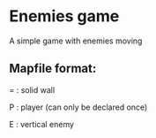 # Enemies game
A simple game with enemies moving

## Mapfile format:

= : solid wall

P : player (can only be declared once)

E : vertical enemy
